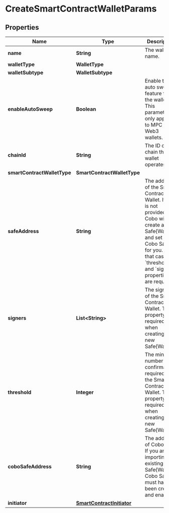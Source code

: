

# CreateSmartContractWalletParams


## Properties

| Name | Type | Description | Notes |
|------------ | ------------- | ------------- | -------------|
|**name** | **String** | The wallet name. |  |
|**walletType** | **WalletType** |  |  |
|**walletSubtype** | **WalletSubtype** |  |  |
|**enableAutoSweep** | **Boolean** | Enable the auto sweep feature for the wallet. This parameter only applies to MPC and Web3 wallets. |  [optional] |
|**chainId** | **String** | The ID of the chain that the wallet operates on. |  |
|**smartContractWalletType** | **SmartContractWalletType** |  |  |
|**safeAddress** | **String** | The address of the Smart Contract Wallet. If this is not provided, Cobo will create a new Safe{Wallet} and set up Cobo Safe for you. In that case, the &#x60;threshold&#x60; and &#x60;signers&#x60; properties are required. |  [optional] |
|**signers** | **List&lt;String&gt;** | The signers of the Smart Contract Wallet. This property is required when creating a new Safe{Wallet}. |  [optional] |
|**threshold** | **Integer** | The minimum number of confirmations required for the Smart Contract Wallet. This property is required when creating a new Safe{Wallet}. |  [optional] |
|**coboSafeAddress** | **String** | The address of Cobo Safe. If you are importing an existing Safe{Wallet}, Cobo Safe must have been created and enabled. |  [optional] |
|**initiator** | [**SmartContractInitiator**](SmartContractInitiator.md) |  |  [optional] |




